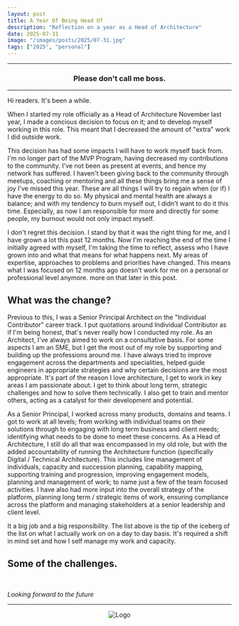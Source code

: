 ```yaml
---
layout: post
title: A Year Of Being Head Of
description: "Reflection on a year as a Head of Architecture"
date: 2025-07-31
image: "/images/posts/2025/07-31.jpg"
tags: ["2025", "personal"]
---
```


---

<center>
<h3> Please don't call me boss. </h3>
</center>

---

Hi readers. It's been a while.

When I started my role officially as a Head of Architecture November last year, I made a concious decision to focus on it; and to develop myself working in this role. This meant that I decreased the amount of "extra" work I did outside work.

This decision has had some impacts I will have to work myself back from. I'm no longer part of the MVP Program, having decreased my contributions to the community. I've not been as present at events, and hence my network has suffered. I haven't been giving back to the community through meetups, coaching or mentoring and all these things bring me a sense of joy I've missed this year. These are all things I will try to regain when (or if) I have the energy to do so. My physical and mental health are always a balance; and with my tendency to burn myself out, I didn't want to do it this time. Especially, as now I am responsible for more and directly for some people, my burnout would not only impact myself.

I don't regret this decision. I stand by that it was the right thing for me, and I have grown a lot this past 12 months. Now I'm reaching the end of the time I initially agreed with myself, I'm taking the time to reflect, assess who I have grown into and what that means for what happens next. My areas of expertise, approaches to problems and priorities have changed. This means what I was focused on 12 months ago doesn't work for me on a personal or professional level anymore. more on that later in this post.

## What was the change?

Previous to this, I was a Senior Principal Architect on the "Individual Contributor" career track. I put quotations around Individual Contributor as if I'm being honest, that's never really how I conducted my role. As an Architect, I've always aimed to work on a consultative basis. For some aspects I am an SME, but I get the most out of my role by supporting and building up the professions around me. I have always tried to improve engagement across the departments and specialities, helped guide engineers in appropriate strategies and why certain decisions are the most appropriate. It's part of the reason I love architecture, I get to work in key areas I am passionate about. I get to think about long term, strategic challenges and how to solve them technically. I also get to train and mentor others, acting as a catalyst for their development and potential.

As a Senior Principal, I worked across many products, domains and teams. I got to work at all levels; from working with individual teams on their solutions through to engaging with long term business and client needs; identifying what needs to be done to meet these concerns. As a Head of Architecture, I still do all that was encompassed in my old role, but with the added accountability of running the Architecture function (specifically Digital / Technical Architecture). This includes line management of individuals, capacity and succession planning, capability mapping, supporting training and progression, improving engagement models, planning and management of work; to name just a few of the team focused activities. I have also had more input into the overall strategy of the platform, planning long term / strategic items of work, ensuring compliance across the platform and managing stakeholders at a senior leadership and client level.

It a big job and a big responsibility. The list above is the tip of the iceberg of the list on what I actually work on on a day to day basis. It's required a shift in mind set and how I self manage my work and capacity.

## Some of the challenges.



<br/>

_Looking forward to the future_

---

<div style="text-align:center" markdown="1">
<img src="{{site.baseurl}}/images/logo.png" alt="Logo">
</div>

